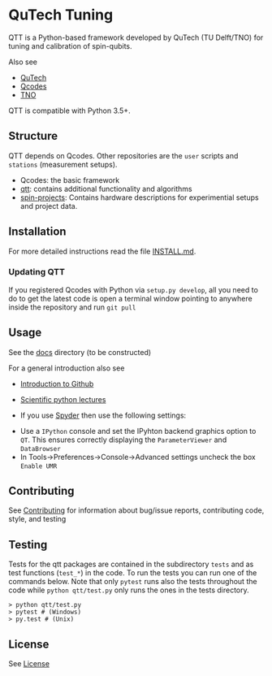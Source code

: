 # QuTech Tuning

QTT is a Python-based framework developed by QuTech (TU Delft/TNO) for tuning and calibration of spin-qubits.

Also see
- [QuTech](https://http://qutech.nl/)
- [Qcodes](https://github.com/qdev-dk/Qcodes)
- [TNO](https://tno.nl)

QTT is compatible with Python 3.5+.

## Structure

QTT depends on Qcodes. Other repositories are the `user` scripts and `stations` (measurement setups).

* Qcodes: the basic framework
* [qtt](https://github.com/VandersypenQutech/qtt): contains additional functionality and algorithms
* [spin-projects](https://github.com/VandersypenQutech/spin-projects): Contains hardware descriptions for experimential setups and project data.
  
## Installation

For more detailed instructions read the file [INSTALL.md](INSTALL.md).

### Updating QTT

If you registered Qcodes with Python via `setup.py develop`, all you need to do to get the latest code is open a terminal window pointing to anywhere inside the repository and run `git pull`

## Usage

See the [docs](docs) directory (to be constructed)

For a general introduction also see
* [Introduction to Github](https://guides.github.com/activities/hello-world/)
* [Scientific python lectures](https://github.com/jrjohansson/scientific-python-lectures)

* If you use [Spyder](https://github.com/spyder-ide/spyder) then use the following settings:
- Use a `IPython` console and set the IPyhton backend graphics option to `QT`. This ensures correctly displaying the `ParameterViewer` and `DataBrowser`
- In Tools->Preferences->Console->Advanced settings uncheck the box `Enable UMR`

## Contributing

See [Contributing](CONTRIBUTING.md) for information about bug/issue reports, contributing code, style, and testing

## Testing

Tests for the qtt packages are contained in the subdirectory `tests` and as test functions (`test_*`) in the code. To run the tests you can run one of the commands below. Note that only `pytest` runs also the tests throughout the code while `python qtt/test.py` only runs the ones in the tests directory.
```
> python qtt/test.py
> pytest # (Windows)
> py.test # (Unix)
```

## License

See [License](LICENSE.txt)

